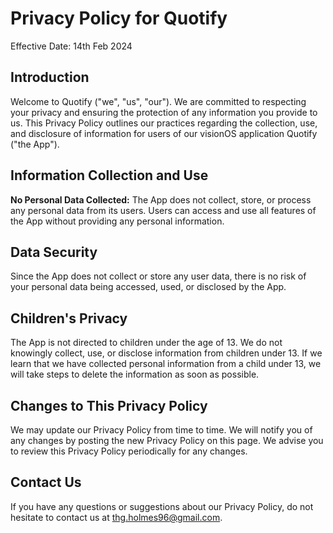 # Privacy Policy for Quotify

Effective Date: 14th Feb 2024

## Introduction

Welcome to Quotify ("we", "us", "our"). We are committed to respecting your privacy and ensuring the protection of any information you provide to us. This Privacy Policy outlines our practices regarding the collection, use, and disclosure of information for users of our visionOS application Quotify ("the App").

## Information Collection and Use

**No Personal Data Collected:** The App does not collect, store, or process any personal data from its users. Users can access and use all features of the App without providing any personal information.

## Data Security

Since the App does not collect or store any user data, there is no risk of your personal data being accessed, used, or disclosed by the App.

## Children's Privacy

The App is not directed to children under the age of 13. We do not knowingly collect, use, or disclose information from children under 13. If we learn that we have collected personal information from a child under 13, we will take steps to delete the information as soon as possible.

## Changes to This Privacy Policy

We may update our Privacy Policy from time to time. We will notify you of any changes by posting the new Privacy Policy on this page. We advise you to review this Privacy Policy periodically for any changes.

## Contact Us

If you have any questions or suggestions about our Privacy Policy, do not hesitate to contact us at thg.holmes96@gmail.com.
